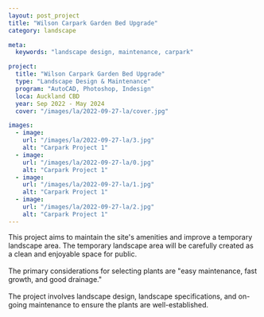 ```yaml
---
layout: post_project
title: "Wilson Carpark Garden Bed Upgrade"
category: landscape

meta:
  keywords: "landscape design, maintenance, carpark"

project:
  title: "Wilson Carpark Garden Bed Upgrade"
  type: "Landscape Design & Maintenance"
  program: "AutoCAD, Photoshop, Indesign"
  loca: Auckland CBD
  year: Sep 2022 - May 2024
  cover: "/images/la/2022-09-27-la/cover.jpg"

images:
  - image:
    url: "/images/la/2022-09-27-la/3.jpg"
    alt: "Carpark Project 1"
  - image:
    url: "/images/la/2022-09-27-la/0.jpg"
    alt: "Carpark Project 1"
  - image:
    url: "/images/la/2022-09-27-la/1.jpg"
    alt: "Carpark Project 1"
  - image:
    url: "/images/la/2022-09-27-la/2.jpg"
    alt: "Carpark Project 1"
---
```

<div class="cust-p">
  This project aims to maintain the site's amenities and improve a temporary landscape area. The temporary landscape area will be carefully created as a clean and enjoyable space for public.
  <br><br>
  The primary considerations for selecting plants are "easy maintenance, fast growth, and good drainage."
  <br><br>
  The project involves landscape design, landscape specifications, and on-going maintenance to ensure the plants are well-established.
</div>
